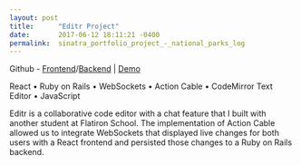 ```yaml
---
layout: post
title:      "Editr Project"
date:       2017-06-12 18:11:21 -0400
permalink:  sinatra_portfolio_project_-_national_parks_log
---
```


Github - [Frontend](https://github.com/jaf7/mod_4_project_frontend)/[Backend](https://github.com/jaf7/mod_4_project_backend) | [Demo](https://vimeo.com/270453427)

React • Ruby on Rails • WebSockets • Action Cable • CodeMirror Text Editor • JavaScript

Editr is a collaborative code editor with a chat feature that I built with another student at Flatiron School. The implementation of Action Cable allowed us to integrate WebSockets that displayed live changes for both users with a React frontend and persisted those changes to a Ruby on Rails backend.
